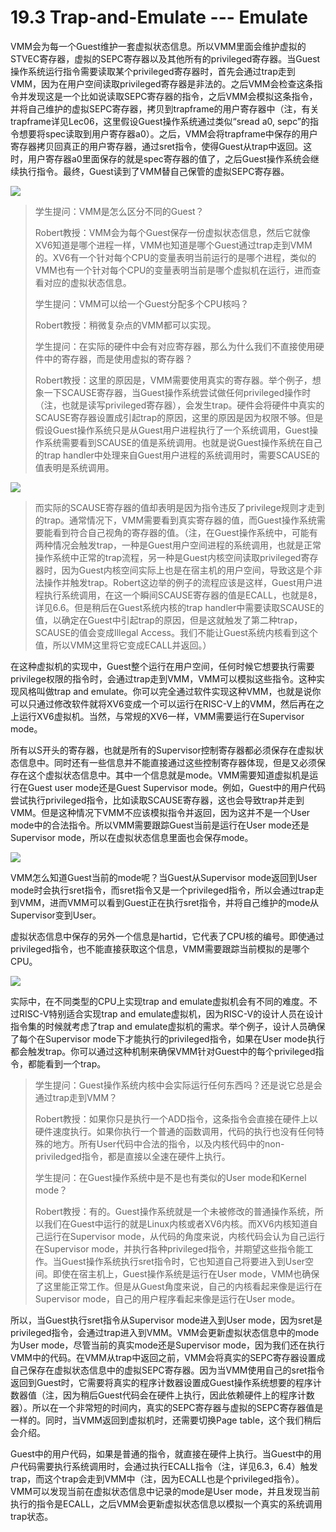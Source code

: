 # 19.3 Trap-and-Emulate --- Emulate

VMM会为每一个Guest维护一套虚拟状态信息。所以VMM里面会维护虚拟的STVEC寄存器，虚拟的SEPC寄存器以及其他所有的privileged寄存器。当Guest操作系统运行指令需要读取某个privileged寄存器时，首先会通过trap走到VMM，因为在用户空间读取privileged寄存器是非法的。之后VMM会检查这条指令并发现这是一个比如说读取SEPC寄存器的指令，之后VMM会模拟这条指令，并将自己维护的虚拟SEPC寄存器，拷贝到trapframe的用户寄存器中（注，有关trapframe详见Lec06，这里假设Guest操作系统通过类似“sread a0, sepc”的指令想要将spec读取到用户寄存器a0）。之后，VMM会将trapframe中保存的用户寄存器拷贝回真正的用户寄存器，通过sret指令，使得Guest从trap中返回。这时，用户寄存器a0里面保存的就是spec寄存器的值了，之后Guest操作系统会继续执行指令。最终，Guest读到了VMM替自己保管的虚拟SEPC寄存器。

![](../.gitbook/assets/image%20%28733%29.png)

> 学生提问：VMM是怎么区分不同的Guest？
>
> Robert教授：VMM会为每个Guest保存一份虚拟状态信息，然后它就像XV6知道是哪个进程一样，VMM也知道是哪个Guest通过trap走到VMM的。XV6有一个针对每个CPU的变量表明当前运行的是哪个进程，类似的VMM也有一个针对每个CPU的变量表明当前是哪个虚拟机在运行，进而查看对应的虚拟状态信息。
>
> 学生提问：VMM可以给一个Guest分配多个CPU核吗？
>
> Robert教授：稍微复杂点的VMM都可以实现。
>
> 学生提问：在实际的硬件中会有对应寄存器，那么为什么我们不直接使用硬件中的寄存器，而是使用虚拟的寄存器？
>
> Robert教授：这里的原因是，VMM需要使用真实的寄存器。举个例子，想象一下SCAUSE寄存器，当Guest操作系统尝试做任何privileged操作时（注，也就是读写privileged寄存器），会发生trap。硬件会将硬件中真实的SCAUSE寄存器设置成引起trap的原因，这里的原因是因为权限不够。但是假设Guest操作系统只是从Guest用户进程执行了一个系统调用，Guest操作系统需要看到SCAUSE的值是系统调用。也就是说Guest操作系统在自己的trap handler中处理来自Guest用户进程的系统调用时，需要SCAUSE的值表明是系统调用。

![](../.gitbook/assets/image%20%28734%29.png)

> 而实际的SCAUSE寄存器的值却表明是因为指令违反了privilege规则才走到的trap。通常情况下，VMM需要看到真实寄存器的值，而Guest操作系统需要能看到符合自己视角的寄存器的值。（注，在Guest操作系统中，可能有两种情况会触发trap，一种是Guest用户空间进程的系统调用，也就是正常操作系统中正常的trap流程，另一种是Guest内核空间读取privileged寄存器时，因为Guest内核空间实际上也是在宿主机的用户空间，导致这是个非法操作并触发trap。Robert这边举的例子的流程应该是这样，Guest用户进程执行系统调用，在这一个瞬间SCAUSE寄存器的值是ECALL，也就是8，详见6.6。但是稍后在Guest系统内核的trap handler中需要读取SCAUSE的值，以确定在Guest中引起trap的原因，但是这就触发了第二种trap，SCAUSE的值会变成Illegal Access。我们不能让Guest系统内核看到这个值，所以VMM这里将它变成ECALL并返回。）

在这种虚拟机的实现中，Guest整个运行在用户空间，任何时候它想要执行需要privilege权限的指令时，会通过trap走到VMM，VMM可以模拟这些指令。这种实现风格叫做trap and emulate。你可以完全通过软件实现这种VMM，也就是说你可以只通过修改软件就将XV6变成一个可以运行在RISC-V上的VMM，然后再在之上运行XV6虚拟机。当然，与常规的XV6一样，VMM需要运行在Supervisor mode。

所有以S开头的寄存器，也就是所有的Supervisor控制寄存器都必须保存在虚拟状态信息中。同时还有一些信息并不能直接通过这些控制寄存器体现，但是又必须保存在这个虚拟状态信息中。其中一个信息就是mode。VMM需要知道虚拟机是运行在Guest user mode还是Guest Supervisor mode。例如，Guest中的用户代码尝试执行privileged指令，比如读取SCAUSE寄存器，这也会导致trap并走到VMM。但是这种情况下VMM不应该模拟指令并返回，因为这并不是一个User mode中的合法指令。所以VMM需要跟踪Guest当前是运行在User mode还是Supervisor mode，所以在虚拟状态信息里面也会保存mode。

![](../.gitbook/assets/image%20%28729%29.png)

VMM怎么知道Guest当前的mode呢？当Guest从Supervisor mode返回到User mode时会执行sret指令，而sret指令又是一个privileged指令，所以会通过trap走到VMM，进而VMM可以看到Guest正在执行sret指令，并将自己维护的mode从Supervisor变到User。

虚拟状态信息中保存的另外一个信息是hartid，它代表了CPU核的编号。即使通过privileged指令，也不能直接获取这个信息，VMM需要跟踪当前模拟的是哪个CPU。

![](../.gitbook/assets/image%20%28730%29.png)

实际中，在不同类型的CPU上实现trap and emulate虚拟机会有不同的难度。不过RISC-V特别适合实现trap and emulate虚拟机，因为RISC-V的设计人员在设计指令集的时候就考虑了trap and emulate虚拟机的需求。举个例子，设计人员确保了每个在Supervisor mode下才能执行的privileged指令，如果在User mode执行都会触发trap。你可以通过这种机制来确保VMM针对Guest中的每个privileged指令，都能看到一个trap。

> 学生提问：Guest操作系统内核中会实际运行任何东西吗？还是说它总是会通过trap走到VMM？
>
> Robert教授：如果你只是执行一个ADD指令，这条指令会直接在硬件上以硬件速度执行。如果你执行一个普通的函数调用，代码的执行也没有任何特殊的地方。所有User代码中合法的指令，以及内核代码中的non-priviledged指令，都是直接以全速在硬件上执行。
>
> 学生提问：在Guest操作系统中是不是也有类似的User mode和Kernel mode？
>
> Robert教授：有的。Guest操作系统就是一个未被修改的普通操作系统，所以我们在Guest中运行的就是Linux内核或者XV6内核。而XV6内核知道自己运行在Supervisor mode，从代码的角度来说，内核代码会认为自己运行在Supervisor mode，并执行各种privileged指令，并期望这些指令能工作。当Guest操作系统执行sret指令时，它也知道自己将要进入到User空间。即使在宿主机上，Guest操作系统是运行在User mode，VMM也确保了这里能正常工作。但是从Guest角度来说，自己的内核看起来像是运行在Supervisor mode，自己的用户程序看起来像是运行在User mode。

 所以，当Guest执行sret指令从Supervisor mode进入到User mode，因为sret是privileged指令，会通过trap进入到VMM。VMM会更新虚拟状态信息中的mode为User mode，尽管当前的真实mode还是Supervisor mode，因为我们还在执行VMM中的代码。在VMM从trap中返回之前，VMM会将真实的SEPC寄存器设置成自己保存在虚拟状态信息中的虚拟SEPC寄存器。因为当VMM使用自己的sret指令返回到Guest时，它需要将真实的程序计数器设置成Guest操作系统想要的程序计数器值（注，因为稍后Guest代码会在硬件上执行，因此依赖硬件上的程序计数器）。所以在一个非常短的时间内，真实的SEPC寄存器与虚拟的SEPC寄存器值是一样的。同时，当VMM返回到虚拟机时，还需要切换Page table，这个我们稍后会介绍。

Guest中的用户代码，如果是普通的指令，就直接在硬件上执行。当Guest中的用户代码需要执行系统调用时，会通过执行ECALL指令（注，详见6.3，6.4）触发trap，而这个trap会走到VMM中（注，因为ECALL也是个privileged指令）。VMM可以发现当前在虚拟状态信息中记录的mode是User mode，并且发现当前执行的指令是ECALL，之后VMM会更新虚拟状态信息以模拟一个真实的系统调用trap状态。

